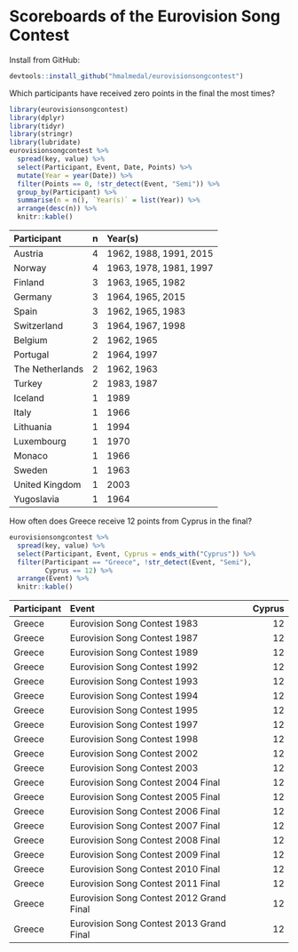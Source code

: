 <!-- README.md is generated from README.Rmd. Please edit that file -->
Scoreboards of the Eurovision Song Contest
==========================================

Install from GitHub:

``` r
devtools::install_github("hmalmedal/eurovisionsongcontest")
```

Which participants have received zero points in the final the most times?

``` r
library(eurovisionsongcontest)
library(dplyr)
library(tidyr)
library(stringr)
library(lubridate)
eurovisionsongcontest %>%
  spread(key, value) %>%
  select(Participant, Event, Date, Points) %>%
  mutate(Year = year(Date)) %>%
  filter(Points == 0, !str_detect(Event, "Semi")) %>%
  group_by(Participant) %>%
  summarise(n = n(), `Year(s)` = list(Year)) %>%
  arrange(desc(n)) %>%
  knitr::kable()
```

| Participant     |    n| Year(s)                |
|:----------------|----:|:-----------------------|
| Austria         |    4| 1962, 1988, 1991, 2015 |
| Norway          |    4| 1963, 1978, 1981, 1997 |
| Finland         |    3| 1963, 1965, 1982       |
| Germany         |    3| 1964, 1965, 2015       |
| Spain           |    3| 1962, 1965, 1983       |
| Switzerland     |    3| 1964, 1967, 1998       |
| Belgium         |    2| 1962, 1965             |
| Portugal        |    2| 1964, 1997             |
| The Netherlands |    2| 1962, 1963             |
| Turkey          |    2| 1983, 1987             |
| Iceland         |    1| 1989                   |
| Italy           |    1| 1966                   |
| Lithuania       |    1| 1994                   |
| Luxembourg      |    1| 1970                   |
| Monaco          |    1| 1966                   |
| Sweden          |    1| 1963                   |
| United Kingdom  |    1| 2003                   |
| Yugoslavia      |    1| 1964                   |

How often does Greece receive 12 points from Cyprus in the final?

``` r
eurovisionsongcontest %>%
  spread(key, value) %>%
  select(Participant, Event, Cyprus = ends_with("Cyprus")) %>%
  filter(Participant == "Greece", !str_detect(Event, "Semi"),
         Cyprus == 12) %>%
  arrange(Event) %>%
  knitr::kable()
```

| Participant | Event                                    |  Cyprus|
|:------------|:-----------------------------------------|-------:|
| Greece      | Eurovision Song Contest 1983             |      12|
| Greece      | Eurovision Song Contest 1987             |      12|
| Greece      | Eurovision Song Contest 1989             |      12|
| Greece      | Eurovision Song Contest 1992             |      12|
| Greece      | Eurovision Song Contest 1993             |      12|
| Greece      | Eurovision Song Contest 1994             |      12|
| Greece      | Eurovision Song Contest 1995             |      12|
| Greece      | Eurovision Song Contest 1997             |      12|
| Greece      | Eurovision Song Contest 1998             |      12|
| Greece      | Eurovision Song Contest 2002             |      12|
| Greece      | Eurovision Song Contest 2003             |      12|
| Greece      | Eurovision Song Contest 2004 Final       |      12|
| Greece      | Eurovision Song Contest 2005 Final       |      12|
| Greece      | Eurovision Song Contest 2006 Final       |      12|
| Greece      | Eurovision Song Contest 2007 Final       |      12|
| Greece      | Eurovision Song Contest 2008 Final       |      12|
| Greece      | Eurovision Song Contest 2009 Final       |      12|
| Greece      | Eurovision Song Contest 2010 Final       |      12|
| Greece      | Eurovision Song Contest 2011 Final       |      12|
| Greece      | Eurovision Song Contest 2012 Grand Final |      12|
| Greece      | Eurovision Song Contest 2013 Grand Final |      12|
